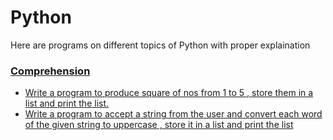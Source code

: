 # Python
Here are programs on different topics of Python with proper explaination

### [Comprehension](Comprehension/)
- [Write a program to produce square of nos from 1 to 5 , store them in a list and print the list.
](Comprehension/Comprehension_1.py)
- [Write a program to accept a string from the user and convert each word of the given string to uppercase , store it in a list and print the list
](Comprehension/Comprehension_2.py)
